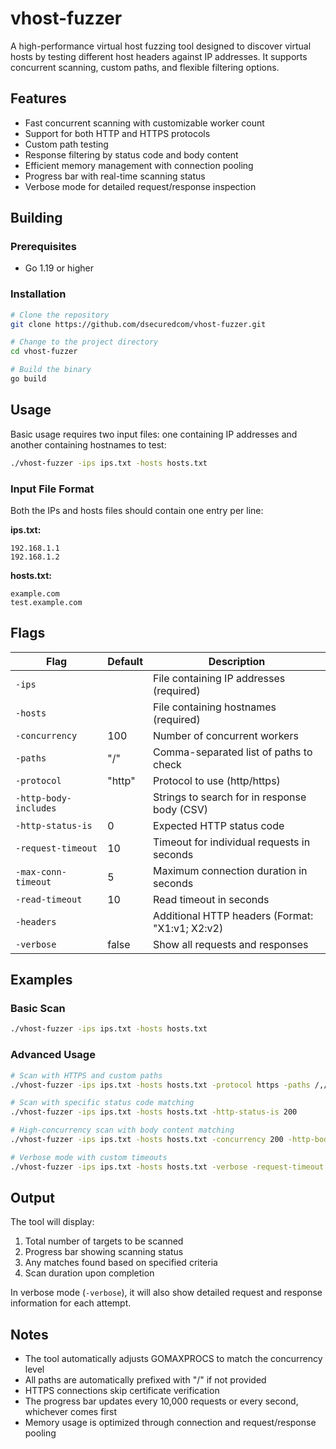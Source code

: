 # vhost-fuzzer

A high-performance virtual host fuzzing tool designed to discover virtual hosts by testing different host headers against IP addresses. It supports concurrent scanning, custom paths, and flexible filtering options.

## Features

- Fast concurrent scanning with customizable worker count
- Support for both HTTP and HTTPS protocols
- Custom path testing
- Response filtering by status code and body content
- Efficient memory management with connection pooling
- Progress bar with real-time scanning status
- Verbose mode for detailed request/response inspection

## Building

### Prerequisites

- Go 1.19 or higher

### Installation

```bash
# Clone the repository
git clone https://github.com/dsecuredcom/vhost-fuzzer.git

# Change to the project directory
cd vhost-fuzzer

# Build the binary
go build
```

## Usage

Basic usage requires two input files: one containing IP addresses and another containing hostnames to test:

```bash
./vhost-fuzzer -ips ips.txt -hosts hosts.txt
```

### Input File Format

Both the IPs and hosts files should contain one entry per line:

**ips.txt:**
```
192.168.1.1
192.168.1.2
```

**hosts.txt:**
```
example.com
test.example.com
```

## Flags

| Flag                  | Default | Description                                     |
|-----------------------|---------|-------------------------------------------------|
| `-ips`                |         | File containing IP addresses (required)         |
| `-hosts`              |         | File containing hostnames (required)            |
| `-concurrency`        | 100     | Number of concurrent workers                    |
| `-paths`              | "/"     | Comma-separated list of paths to check          |
| `-protocol`           | "http"  | Protocol to use (http/https)                    |
| `-http-body-includes` |         | Strings to search for in response body (CSV)    |
| `-http-status-is`     | 0       | Expected HTTP status code                       |
| `-request-timeout`    | 10      | Timeout for individual requests in seconds      |
| `-max-conn-timeout`   | 5       | Maximum connection duration in seconds          |
| `-read-timeout`       | 10      | Read timeout in seconds                         |
| `-headers`            |         | Additional HTTP headers (Format: "X1:v1; X2:v2) |
| `-verbose`            | false   | Show all requests and responses                 |

## Examples

### Basic Scan
```bash
./vhost-fuzzer -ips ips.txt -hosts hosts.txt
```

### Advanced Usage
```bash
# Scan with HTTPS and custom paths
./vhost-fuzzer -ips ips.txt -hosts hosts.txt -protocol https -paths /,/admin,/api

# Scan with specific status code matching
./vhost-fuzzer -ips ips.txt -hosts hosts.txt -http-status-is 200

# High-concurrency scan with body content matching
./vhost-fuzzer -ips ips.txt -hosts hosts.txt -concurrency 200 -http-body-includes "Welcome"

# Verbose mode with custom timeouts
./vhost-fuzzer -ips ips.txt -hosts hosts.txt -verbose -request-timeout 10 -read-timeout 8
```

## Output

The tool will display:
1. Total number of targets to be scanned
2. Progress bar showing scanning status
3. Any matches found based on specified criteria
4. Scan duration upon completion

In verbose mode (`-verbose`), it will also show detailed request and response information for each attempt.

## Notes

- The tool automatically adjusts GOMAXPROCS to match the concurrency level
- All paths are automatically prefixed with "/" if not provided
- HTTPS connections skip certificate verification
- The progress bar updates every 10,000 requests or every second, whichever comes first
- Memory usage is optimized through connection and request/response pooling